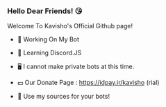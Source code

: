 ### Hello Dear Friends! 😘



Welcome To Kavisho's Official Github page!

- 🔧 Working On My Bot 

- 🤖 Learning Discord.JS

- 🖥️ I cannot make private bots at this time.

- 💵 Our Donate Page : https://idpay.ir/kavisho (rial)

- 📒 Use my sources for your bots!




